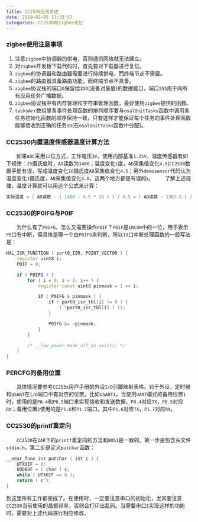 ```yaml
---
title: CC2530应用总结
date: 2019-02-05 13:33:57
categories: CC2530和zigbee笔记
---
```

### zigbee使用注意事项

1. 注意`zigbee`中协调器的供电，否则通讯网络就无法建立。
2. 对`zigbee`开发板下载代码时，首先要对下载器进行复位。
3. `zigbee`的协调器和路由器需要进行持续供电，而终端节点不需要。
4. `zigbee`的路由器具备路由功能，而终端节点不具备。
5. `zigbee`协议栈的端口`0`保留给`ZDO`(设备对象层)的数据接口，端口`255`用于向所有应用任务广播数据。
6. `zigbee`协议栈中有内存管理和字符串管理函数，最好使用`zigbee`提供的函数。
7. `tasksArr`数组里各事件处理函数的排列顺序要与`osalInitTasks`函数中调用各任务初始化函数的顺序保持一致，只有这样才能保证每个任务的事件处理函数能够接收到正确的任务`ID`(在`osalInitTasks`函数中分配)。

### CC2530内置温度传感器温度计算方法

&emsp;&emsp;如果`ADC`采用`12`位方式，工作电压`3V`，使用内部基准`1.25V`，温度传感器有如下规律：`25`摄氏度时，`AD`读数为`1480`；温度变化`1`度，`AD`采集值变化`4.5`(`CC2530`数据手册有误，写成温度变化`10`摄氏度`AD`采集值变化`4.5`；另外`demosensor`代码认为温度变化`1`摄氏度，`AD`采集值变化`4.0`，这两个地方都是有误的)。
&emsp;&emsp;了解上述规律，温度计算就可以用这个公式来计算：

``` cpp
实际温度 = ( AD读数 - ( 1480 - 4.5 * 25 ) ) / 4.5 = ( AD读数 - 1367.5 ) / 4.5
```

### CC2530的P0IFG与P0IF

&emsp;&emsp;为什么有了`P0IFG`，怎么又需要操作`P0IF`？`P0IF`是`IRCON`中的一位，用于表示`P0`口有中断，但具体是哪一个由`P0IFG`来判断，所以`IO`口中断处理函数的一般写法是：

``` cpp
HAL_ISR_FUNCTION ( port0_ISR, P0INT_VECTOR ) {
    register uint8 i;
    P0IF = 0;

    if ( P0IFG ) {
        for ( i = 0; i < 8; i++ ) {
            register const uint8 pinmask = 1 << i;

            if ( P0IFG & pinmask ) {
                if ( port0_isr_tbl[i] != 0 ) {
                    ( *port0_isr_tbl[i] ) ();
                }

                P0IFG &= ~pinmask;
            }
        }

        /* __low_power_mode_off_on_exit(); */
    }
}
```

### PERCFG的备用位置

&emsp;&emsp;具体情况要参考`CC253x`用户手册的外设`I/O`引脚映射表格。对于外设，定时器和`USART`在`I/O`端口中有对应的位置。比如`USART1`，当使用`UART`模式的备用位置`1`时，使用的是`P0.4`和`P0.5`端口来实现接收和发送数据，`P0.4`对应`TX`，`P0.5`对应`RX`；备用位置`2`使用的是`P1.6`和`P1.7`端口，其中`P1.6`对应`TX`，`P1.7`对应`RX`。

### CC2530的printf重定向

&emsp;&emsp;`CC2530`在`IAR`下的`printf`重定向的方法和`8051`是一致的。第一步是包含头文件`stdio.h`，第二步是定义`putchar`函数：

``` cpp
__near_func int putchar ( int c ) {
    UTX0IF = 0;
    U0DBUF = ( char ) c;
    while ( UTX0IF == 0 );
    return ( c );
}
```

到这里所有工作都完成了。在使用时，一定要注意串口的初始化，尤其要注意`CC2530`当前使用的晶振频率，否则会打印出乱码。当需要串口`1`实现这样的功能时，需要对上述代码进行相应修改。